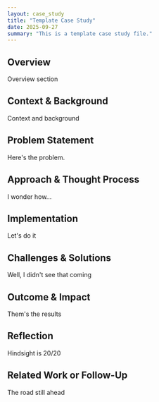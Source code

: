 ```yaml
---
layout: case_study
title: "Template Case Study"
date: 2025-09-27
summary: "This is a template case study file."
---
```


## Overview

Overview section

## Context & Background

Context and background

## Problem Statement

Here's the problem.

## Approach & Thought Process

I wonder how...

## Implementation

Let's do it

## Challenges & Solutions

Well, I didn't see that coming

## Outcome & Impact

Them's the results

## Reflection

Hindsight is 20/20

## Related Work or Follow-Up

The road still ahead